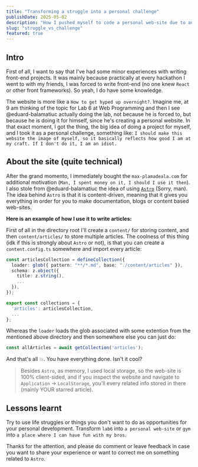 ```yaml
---
title: "Transforming a struggle into a personal challenge"
publishDate: 2025-05-02
description: "How I pushed myself to code a personal web-site due to an university lab."
slug: "struggle_vs_challenge"
featured: true
---
```


## Intro
First of all, I want to say that I've had some minor experiences with writing front-end projects. It was mainly because practically at every hackathon I went to with my friends, I was forced to write front-end (no one knew `React` or other front frameworks). So yeah, I do have some knowledge.

The website is more like a `How to get hyped up overnight?`. Imagine me, at 9 am thinking of the topic for Lab 6 at Web Programming and then I see @eduard-balamatiuc actually doing the lab, not because he is forced to, but because he is doing it for himself, since he's creating a personal website. In that exact moment, I got the thing, the big idea of doing a project for myself, and I took it as a personal challenge, something like: `I should make this website the image of myself, so it basically reflects how good I am at my craft. If I don't do it, I am an idiot.`

## About the site (quite technical)

After the grand momento, I immediately bought the `max-plamadeala.com` for additional motivation (`Man, I spent money on it, I should I use it then`). I also stole from @eduard-balamatiuc the idea of using [`Astro`](https://astro.build/) (Sorry, man). The idea behind `Astro` is that it is content-driven, meaning that it gives you everything in order for you to make documentation, blogs or content based web-sites. 

**Here is an example of how I use it to write articles:**

First of all in the directory root I'll create a `content/` for storing content, and then `content/articles/` to store multiple articles. The coolness of this thing (idk if this is strongly about `Astro` or not), is that you can create a `content.config.ts` somewhere and import every article:
```ts
const articlesCollection = defineCollection({
  loader: glob({ pattern: "**/*.md", base: "./content/articles" }),
  schema: z.object({
    title: z.string(),
    ...
  }),
});

export const collections = {
  'articles': articlesCollection,
  ...
}; 
```
Whereas the `loader` loads the glob associated with some extention from the mentioned above directory and then somewhere else you can just do:
```ts
const allArticles = await getCollection('articles');
```
And that's all 💥. You have everything done. Isn't it cool?


> Besides `Astro`, as memory, I used local storage, so the web-site is 100% client-sided, and if you inspect the website and navigate to `Application` -> `LocalStorage`, you'll every related info stored in there (mainly YOUR starred article).


## Lessons learnt

Try to use life struggles or things you don't want to do as opportunities for your personal development.
Transform `lab6` into `a personal web-site` or `gym` into `a place where I can have fun with my bros`.


Thanks for the attention, and please do comment or leave feedback in case you want to share your experience or want to correct me on something related to `Astro`.